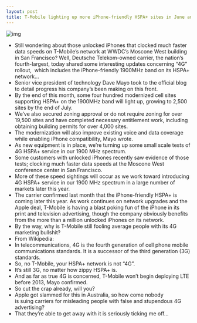 ```yaml
---
layout: post
title: T-Mobile lighting up more iPhone-friendly HSPA+ sites in June and July
---
```

![img](http://media.idownloadblog.com/wp-content/uploads/2012/04/Cell-tower-Flickr-user-forklift.jpeg)
* Still wondering about those unlocked iPhones that clocked much faster data speeds on T-Mobile’s network at WWDC’s Moscone West building in San Francisco? Well, Deutsche Telekom-owned carrier, the nation’s fourth-largest, today shared some interesting updates concerning “4G” rollout,  which includes the iPhone-friendly 1900MHz band on its HSPA+ network…
* Senior vice president of technology Dave Mayo took to the official blog to detail progress his company’s been making on this front.
* By the end of this month, some four hundred modernized cell sites supporting HSPA+ on the 1900MHz band will light up, growing to 2,500 sites by the end of July.
* We’ve also secured zoning approval or do not require zoning for over 19,500 sites and have completed necessary entitlement work, including obtaining building permits for over 4,000 sites.
* The modernization will also improve existing voice and data coverage while enabling iPhone compatibility, Mayo wrote.
* As new equipment is in place, we’re turning up some small scale tests of 4G HSPA+ service in our 1900 MHz spectrum.
* Some customers with unlocked iPhones recently saw evidence of those tests; clocking much faster data speeds at the Moscone West conference center in San Francisco.
* More of these speed sightings will occur as we work toward introducing 4G HSPA+ service in our 1900 MHz spectrum in a large number of markets later this year.
* The carrier confirmed last month that the iPhone-friendly HSPA+ is coming later this year. As work continues on network upgrades and the Apple deal, T-Mobile is having a blast poking fun of the iPhone in its print and television advertising, though the company obviously benefits from the more than a million unlocked iPhones on its network.
* By the way, why is T-Mobile still fooling average people with its 4G marketing bullshit?
* From Wikipedia:
* In telecommunications, 4G is the fourth generation of cell phone mobile communications standards. It is a successor of the third generation (3G) standards.
* So, no T-Mobile, your HSPA+ network is not “4G”.
* It’s still 3G, no matter how zippy HSPA+ is.
* And as far as true 4G is concerned, T-Mobile won’t begin deploying LTE before 2013, Mayo confirmed.
* So cut the crap already, will you?
* Apple got slammed for this in Australia, so how come nobody is suing carriers for misleading people with false and stupendous 4G advertising?
* That they’re able to get away with it is seriously ticking me off…

